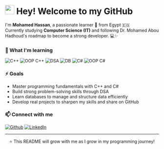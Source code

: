 <h1><img src="https://emojis.slackmojis.com/emojis/images/1531849430/4246/blob-sunglasses.gif?1531849430" width="30"/> Hey! Welcome to my GitHub</h1>

<p>I'm <b>Mohamed Hassan</b>, a passionate learner 🚀 from Egypt 🇪🇬<br>
Currently studying <b>Computer Science (IT)</b> and following Dr. Mohamed Abou Hadhoud's roadmap to become a strong developer. 💻✨</p>

<h3>🌱 What I'm learning</h3>
<p>
  <img alt="C++" src="https://img.shields.io/badge/-C++-00599C?style=flat-square&logo=c%2b%2b&logoColor=white" />
  <img alt="OOP C++" src="https://img.shields.io/badge/-OOP%20in%20C++-brightgreen?style=flat-square" />
  <img alt="DSA" src="https://img.shields.io/badge/-Data%20Structures%20%26%20Algorithms-orange?style=flat-square" />
  <img alt="DB" src="https://img.shields.io/badge/-Databases-blueviolet?style=flat-square&logo=postgresql&logoColor=white" />
  <img alt="C#" src="https://img.shields.io/badge/-C%23-239120?style=flat-square&logo=c-sharp&logoColor=white" />
  <img alt="OOP C#" src="https://img.shields.io/badge/-OOP%20in%20C%23-ff69b4?style=flat-square" />
</p>

<h3>⚡ Goals</h3>
<ul>
  <li>Master programming fundamentals with C++ and C#</li>
  <li>Build strong problem-solving skills through DSA</li>
  <li>Learn databases to manage and structure data efficiently</li>
  <li>Develop real projects to sharpen my skills and share on GitHub</li>
</ul>

<h3>📫 Connect with me</h3>
<p>
  <a href="https://github.com/MohamedHassan" target="_blank"><img alt="Github" src="https://img.shields.io/badge/GitHub-%2312100E.svg?&style=for-the-badge&logo=Github&logoColor=white" /></a>
  <a href="https://www.linkedin.com/in/your-linkedin" target="_blank"><img alt="LinkedIn" src="https://img.shields.io/badge/linkedin-%230077B5.svg?&style=for-the-badge&logo=linkedin&logoColor=white" /></a>
</p>

---

<p align="center">⭐ This README will grow with me as I grow in my programming journey!</p>
